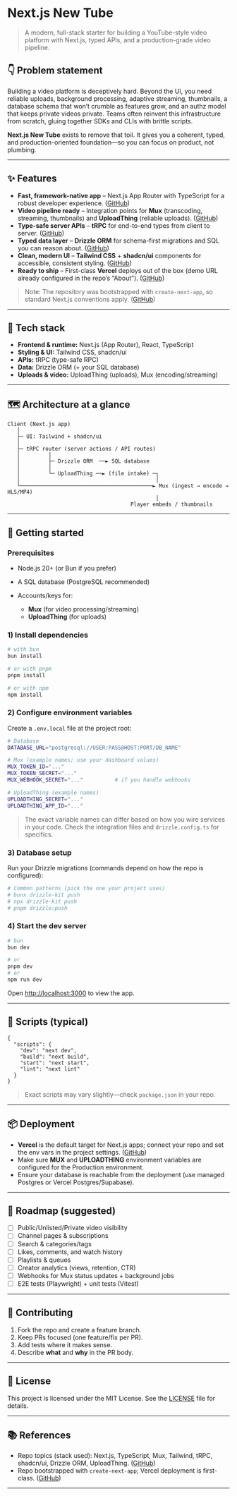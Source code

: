 # Next.js New Tube

> A modern, full-stack starter for building a YouTube-style video platform with Next.js, typed APIs, and a production-grade video pipeline.

## 👇 Problem statement

Building a video platform is deceptively hard. Beyond the UI, you need reliable uploads, background processing, adaptive streaming, thumbnails, a database schema that won’t crumble as features grow, and an authz model that keeps private videos private. Teams often reinvent this infrastructure from scratch, gluing together SDKs and CLIs with brittle scripts.

**Next.js New Tube** exists to remove that toil. It gives you a coherent, typed, and production-oriented foundation—so you can focus on product, not plumbing.

---

## ✨ Features

- **Fast, framework-native app** – Next.js App Router with TypeScript for a robust developer experience. ([GitHub][1])
- **Video pipeline ready** – Integration points for **Mux** (transcoding, streaming, thumbnails) and **UploadThing** (reliable uploads). ([GitHub][1])
- **Type-safe server APIs** – **tRPC** for end-to-end types from client to server. ([GitHub][1])
- **Typed data layer** – **Drizzle ORM** for schema-first migrations and SQL you can reason about. ([GitHub][1])
- **Clean, modern UI** – **Tailwind CSS** + **shadcn/ui** components for accessible, consistent styling. ([GitHub][1])
- **Ready to ship** – First-class **Vercel** deploys out of the box (demo URL already configured in the repo’s “About”). ([GitHub][1])

> Note: The repository was bootstrapped with `create-next-app`, so standard Next.js conventions apply. ([GitHub][1])

---

## 🧱 Tech stack

- **Frontend & runtime:** Next.js (App Router), React, TypeScript
- **Styling & UI:** Tailwind CSS, shadcn/ui
- **APIs:** tRPC (type-safe RPC)
- **Data:** Drizzle ORM (+ your SQL database)
- **Uploads & video:** UploadThing (uploads), Mux (encoding/streaming)

---

## 🗺️ Architecture at a glance

```text
Client (Next.js app)
   │
   ├─ UI: Tailwind + shadcn/ui
   │
   ├─ tRPC router (server actions / API routes)
   │         │
   │         ├─ Drizzle ORM  ──► SQL database
   │         │
   │         └─ UploadThing ──► (file intake) ─┐
   │                                           │
   └──────────────────────────────────────────► Mux (ingest → encode → HLS/MP4)
                                               │
                                       Player embeds / thumbnails
```

---

## 🚀 Getting started

### Prerequisites

- Node.js 20+ (or Bun if you prefer)
- A SQL database (PostgreSQL recommended)
- Accounts/keys for:

  - **Mux** (for video processing/streaming)
  - **UploadThing** (for uploads)

### 1) Install dependencies

```bash
# with bun
bun install

# or with pnpm
pnpm install

# or with npm
npm install
```

### 2) Configure environment variables

Create a `.env.local` file at the project root:

```bash
# Database
DATABASE_URL="postgresql://USER:PASS@HOST:PORT/DB_NAME"

# Mux (example names; use your dashboard values)
MUX_TOKEN_ID="..."
MUX_TOKEN_SECRET="..."
MUX_WEBHOOK_SECRET="..."          # if you handle webhooks

# UploadThing (example names)
UPLOADTHING_SECRET="..."
UPLOADTHING_APP_ID="..."
```

> The exact variable names can differ based on how you wire services in your code. Check the integration files and `drizzle.config.ts` for specifics.

### 3) Database setup

Run your Drizzle migrations (commands depend on how the repo is configured):

```bash
# Common patterns (pick the one your project uses)
# bunx drizzle-kit push
# npx drizzle-kit push
# pnpm drizzle:push
```

### 4) Start the dev server

```bash
# bun
bun dev

# or
pnpm dev
# or
npm run dev
```

Open [http://localhost:3000](http://localhost:3000) to view the app.

---

## 🧪 Scripts (typical)

```jsonc
{
  "scripts": {
    "dev": "next dev",
    "build": "next build",
    "start": "next start",
    "lint": "next lint"
  }
}
```

> Exact scripts may vary slightly—check `package.json` in your repo.

---

## 📦 Deployment

- **Vercel** is the default target for Next.js apps; connect your repo and set the env vars in the project settings. ([GitHub][1])
- Make sure **MUX** and **UPLOADTHING** environment variables are configured for the Production environment.
- Ensure your database is reachable from the deployment (use managed Postgres or Vercel Postgres/Supabase).

---

## 🧭 Roadmap (suggested)

- [ ] Public/Unlisted/Private video visibility
- [ ] Channel pages & subscriptions
- [ ] Search & categories/tags
- [ ] Likes, comments, and watch history
- [ ] Playlists & queues
- [ ] Creator analytics (views, retention, CTR)
- [ ] Webhooks for Mux status updates + background jobs
- [ ] E2E tests (Playwright) + unit tests (Vitest)

---

## 🤝 Contributing

1. Fork the repo and create a feature branch.
2. Keep PRs focused (one feature/fix per PR).
3. Add tests where it makes sense.
4. Describe **what** and **why** in the PR body.

---

## 📄 License

This project is licensed under the MIT License. See the [LICENSE](./LICENSE) file for details.

---

## 📚 References

- Repo topics (stack used): Next.js, TypeScript, Mux, Tailwind, tRPC, shadcn/ui, Drizzle ORM, UploadThing. ([GitHub][1])
- Repo bootstrapped with `create-next-app`; Vercel deployment is first-class. ([GitHub][1])

---

[1]: https://github.com/zntb/nextjs-new-tube 'GitHub - zntb/nextjs-new-tube'
